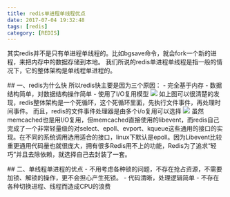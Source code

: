 ```yaml
---
title: redis单进程单线程优点
date: 2017-07-04 19:32:48
tags: [redis]
category: [REDIS]
---
```


其实redis并不是只有单进程单线程的。比如bgsave命令，就会fork一个新的进程，来把内存中的数据存储到本地。
我们所说的redis单进程单线程是指一般的情况下，它的整体架构是单线程单进程的。
<!--more-->

## 一、redis为什么快
所以redis快主要是因为三个原因：
- 完全基于内存
- 数据结构简单，对数据结构操作简单
- 使用了I/O复用模型
![](http://1e-gallery.redisbook.com/_images/graphviz-03e1d92303e2714abb2f8d719ef1546a9054e8ef.png)
如上图可以很清楚的发现，redis整体架构是一个死循环，这个死循环里面，先执行文件事件，再处理时间事件。
而且，redis的文件事件处理器是由多个i/o复用可以选择
![](http://1e-gallery.redisbook.com/_images/graphviz-883af630a14f2796161bbd33a4e7e2824e01d478.png)
虽然memcached也是用I/O复用，但memcached直接使用的libevent，而redis自己完成了一个非常轻量级的对select、epoll、evport、kqueue这些通用的接口的实现。在不同的系统调用选用适合的接口，linux下默认是epoll。因为Libevent比较重更通用代码量也就很庞大，拥有很多Redis用不上的功能，Redis为了追求“轻巧”并且去除依赖，就选择自己去封装了一套。

## 二、单线程单进程的优点
- 不用考虑各种锁的问题，不存在抢占资源，不需要加锁、解锁的操作，更不会担心产生死锁。
- 代码清晰，处理逻辑简单
- 不存在各种切换进程、线程而造成CPU的浪费